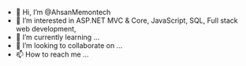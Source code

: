 - 👋 Hi, I’m @AhsanMemontech
- 👀 I’m interested in ASP.NET MVC & Core, JavaScript, SQL, Full stack web development, 
- 🌱 I’m currently learning ...
- 💞️ I’m looking to collaborate on ...
- 📫 How to reach me ...

<!---
AhsanMemontech/AhsanMemontech is a ✨ special ✨ repository because its `README.md` (this file) appears on your GitHub profile.
You can click the Preview link to take a look at your changes.
--->
